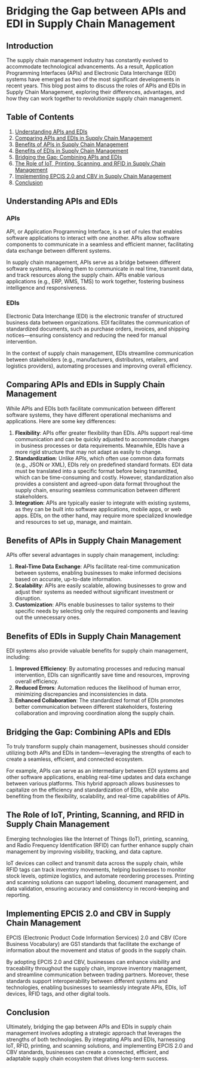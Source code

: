 # Bridging the Gap between APIs and EDI in Supply Chain Management

## Introduction

The supply chain management industry has constantly evolved to accommodate technological advancements. As a result, Application Programming Interfaces (APIs) and Electronic Data Interchange (EDI) systems have emerged as two of the most significant developments in recent years. This blog post aims to discuss the roles of APIs and EDIs in Supply Chain Management, exploring their differences, advantages, and how they can work together to revolutionize supply chain management.

## Table of Contents

1. [Understanding APIs and EDIs](#understanding-apis-and-edis)
2. [Comparing APIs and EDIs in Supply Chain Management](#comparing-apis-and-edis-in-supply-chain-management)
3. [Benefits of APIs in Supply Chain Management](#benefits-of-apis-in-supply-chain-management)
4. [Benefits of EDIs in Supply Chain Management](#benefits-of-edis-in-supply-chain-management)
5. [Bridging the Gap: Combining APIs and EDIs](#bridging-the-gap-combining-apis-and-edis)
6. [The Role of IoT, Printing, Scanning, and RFID in Supply Chain Management](#the-role-of-iot-printing-scanning-and-rfid-in-supply-chain-management)
7. [Implementing EPCIS 2.0 and CBV in Supply Chain Management](#implementing-epcis-20-and-cbv-in-supply-chain-management)
8. [Conclusion](#conclusion)

## Understanding APIs and EDIs

### APIs

API, or Application Programming Interface, is a set of rules that enables software applications to interact with one another. APIs allow software components to communicate in a seamless and efficient manner, facilitating data exchange between different systems.

In supply chain management, APIs serve as a bridge between different software systems, allowing them to communicate in real time, transmit data, and track resources along the supply chain. APIs enable various applications (e.g., ERP, WMS, TMS) to work together, fostering business intelligence and responsiveness.

### EDIs

Electronic Data Interchange (EDI) is the electronic transfer of structured business data between organizations. EDI facilitates the communication of standardized documents, such as purchase orders, invoices, and shipping notices—ensuring consistency and reducing the need for manual intervention.

In the context of supply chain management, EDIs streamline communication between stakeholders (e.g., manufacturers, distributors, retailers, and logistics providers), automating processes and improving overall efficiency.

## Comparing APIs and EDIs in Supply Chain Management

While APIs and EDIs both facilitate communication between different software systems, they have different operational mechanisms and applications. Here are some key differences:

1. **Flexibility**: APIs offer greater flexibility than EDIs. APIs support real-time communication and can be quickly adjusted to accommodate changes in business processes or data requirements. Meanwhile, EDIs have a more rigid structure that may not adapt as easily to change.
2. **Standardization**: Unlike APIs, which often use common data formats (e.g., JSON or XML), EDIs rely on predefined standard formats. EDI data must be translated into a specific format before being transmitted, which can be time-consuming and costly. However, standardization also provides a consistent and agreed-upon data format throughout the supply chain, ensuring seamless communication between different stakeholders.
3. **Integration**: APIs are typically easier to integrate with existing systems, as they can be built into software applications, mobile apps, or web apps. EDIs, on the other hand, may require more specialized knowledge and resources to set up, manage, and maintain.

## Benefits of APIs in Supply Chain Management

APIs offer several advantages in supply chain management, including:

1. **Real-Time Data Exchange**: APIs facilitate real-time communication between systems, enabling businesses to make informed decisions based on accurate, up-to-date information.
2. **Scalability**: APIs are easily scalable, allowing businesses to grow and adjust their systems as needed without significant investment or disruption.
3. **Customization**: APIs enable businesses to tailor systems to their specific needs by selecting only the required components and leaving out the unnecessary ones.

## Benefits of EDIs in Supply Chain Management

EDI systems also provide valuable benefits for supply chain management, including:

1. **Improved Efficiency**: By automating processes and reducing manual intervention, EDIs can significantly save time and resources, improving overall efficiency.
2. **Reduced Errors**: Automation reduces the likelihood of human error, minimizing discrepancies and inconsistencies in data.
3. **Enhanced Collaboration**: The standardized format of EDIs promotes better communication between different stakeholders, fostering collaboration and improving coordination along the supply chain.

## Bridging the Gap: Combining APIs and EDIs

To truly transform supply chain management, businesses should consider utilizing both APIs and EDIs in tandem—leveraging the strengths of each to create a seamless, efficient, and connected ecosystem.

For example, APIs can serve as an intermediary between EDI systems and other software applications, enabling real-time updates and data exchange between various platforms. This hybrid approach allows businesses to capitalize on the efficiency and standardization of EDIs, while also benefiting from the flexibility, scalability, and real-time capabilities of APIs.

## The Role of IoT, Printing, Scanning, and RFID in Supply Chain Management

Emerging technologies like the Internet of Things (IoT), printing, scanning, and Radio Frequency Identification (RFID) can further enhance supply chain management by improving visibility, tracking, and data capture.

IoT devices can collect and transmit data across the supply chain, while RFID tags can track inventory movements, helping businesses to monitor stock levels, optimize logistics, and automate reordering processes. Printing and scanning solutions can support labeling, document management, and data validation, ensuring accuracy and consistency in record-keeping and reporting.

## Implementing EPCIS 2.0 and CBV in Supply Chain Management

EPCIS (Electronic Product Code Information Services) 2.0 and CBV (Core Business Vocabulary) are GS1 standards that facilitate the exchange of information about the movement and status of goods in the supply chain.

By adopting EPCIS 2.0 and CBV, businesses can enhance visibility and traceability throughout the supply chain, improve inventory management, and streamline communication between trading partners. Moreover, these standards support interoperability between different systems and technologies, enabling businesses to seamlessly integrate APIs, EDIs, IoT devices, RFID tags, and other digital tools.

## Conclusion

Ultimately, bridging the gap between APIs and EDIs in supply chain management involves adopting a strategic approach that leverages the strengths of both technologies. By integrating APIs and EDIs, harnessing IoT, RFID, printing, and scanning solutions, and implementing EPCIS 2.0 and CBV standards, businesses can create a connected, efficient, and adaptable supply chain ecosystem that drives long-term success.